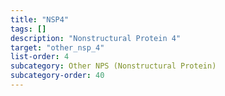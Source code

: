 ```yaml
---
title: "NSP4"
tags: []
description: "Nonstructural Protein 4"
target: "other_nsp_4"
list-order: 4
subcategory: Other NPS (Nonstructural Protein)
subcategory-order: 40
---
```


